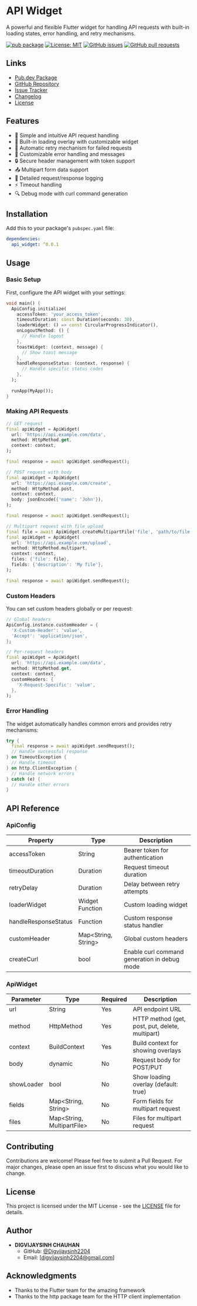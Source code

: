 <!-- 
This README describes the package. If you publish this package to pub.dev,
this README's contents appear on the landing page for your package.

For information about how to write a good package README, see the guide for
[writing package pages](https://dart.dev/tools/pub/writing-package-pages). 

For general information about developing packages, see the Dart guide for
[creating packages](https://dart.dev/guides/libraries/create-packages)
and the Flutter guide for
[developing packages and plugins](https://flutter.dev/to/develop-packages). 
-->

# API Widget

A powerful and flexible Flutter widget for handling API requests with built-in loading states, error handling, and retry mechanisms.

[![pub package](https://img.shields.io/pub/v/api_widget.svg)](https://pub.dev/packages/api_widget)
[![License: MIT](https://img.shields.io/badge/License-MIT-yellow.svg)](https://opensource.org/licenses/MIT)
[![GitHub issues](https://img.shields.io/github/issues/Digvijaysinh2204/Api-Widget)](https://github.com/Digvijaysinh2204/Api-Widget/issues)
[![GitHub pull requests](https://img.shields.io/github/issues-pr/Digvijaysinh2204/Api-Widget)](https://github.com/Digvijaysinh2204/Api-Widget/pulls)

## Links

- [Pub.dev Package](https://pub.dev/packages/api_widget)
- [GitHub Repository](https://github.com/Digvijaysinh2204/Api-Widget)
- [Issue Tracker](https://github.com/Digvijaysinh2204/Api-Widget/issues)
- [Changelog](CHANGELOG.md)
- [License](LICENSE)

## Features

- 🚀 Simple and intuitive API request handling
- 📱 Built-in loading overlay with customizable widget
- 🔄 Automatic retry mechanism for failed requests
- 🎨 Customizable error handling and messages
- 🔒 Secure header management with token support
- 📤 Multipart form data support
- 📝 Detailed request/response logging
- ⚡ Timeout handling
- 🔍 Debug mode with curl command generation

## Installation

Add this to your package's `pubspec.yaml` file:

```yaml
dependencies:
  api_widget: ^0.0.1
```

## Usage

### Basic Setup

First, configure the API widget with your settings:

```dart
void main() {
  ApiConfig.initialize(
    accessToken: 'your_access_token',
    timeoutDuration: const Duration(seconds: 30),
    loaderWidget: () => const CircularProgressIndicator(),
    onLogoutMethod: () {
      // Handle logout
    },
    toastWidget: (context, message) {
      // Show toast message
    },
    handleResponseStatus: (context, response) {
      // Handle specific status codes
    },
  );
  
  runApp(MyApp());
}
```

### Making API Requests

```dart
// GET request
final apiWidget = ApiWidget(
  url: 'https://api.example.com/data',
  method: HttpMethod.get,
  context: context,
);

final response = await apiWidget.sendRequest();

// POST request with body
final apiWidget = ApiWidget(
  url: 'https://api.example.com/create',
  method: HttpMethod.post,
  context: context,
  body: jsonEncode({'name': 'John'}),
);

final response = await apiWidget.sendRequest();

// Multipart request with file upload
final file = await ApiWidget.createMultipartFile('file', 'path/to/file.jpg');
final apiWidget = ApiWidget(
  url: 'https://api.example.com/upload',
  method: HttpMethod.multipart,
  context: context,
  files: {'file': file},
  fields: {'description': 'My file'},
);

final response = await apiWidget.sendRequest();
```

### Custom Headers

You can set custom headers globally or per request:

```dart
// Global headers
ApiConfig.instance.customHeader = {
  'X-Custom-Header': 'value',
  'Accept': 'application/json',
};

// Per-request headers
final apiWidget = ApiWidget(
  url: 'https://api.example.com/data',
  method: HttpMethod.get,
  context: context,
  customHeaders: {
    'X-Request-Specific': 'value',
  },
);
```

### Error Handling

The widget automatically handles common errors and provides retry mechanisms:

```dart
try {
  final response = await apiWidget.sendRequest();
  // Handle successful response
} on TimeoutException {
  // Handle timeout
} on http.ClientException {
  // Handle network errors
} catch (e) {
  // Handle other errors
}
```

## API Reference

### ApiConfig

| Property | Type | Description |
|----------|------|-------------|
| accessToken | String | Bearer token for authentication |
| timeoutDuration | Duration | Request timeout duration |
| retryDelay | Duration | Delay between retry attempts |
| loaderWidget | Widget Function | Custom loading widget |
| handleResponseStatus | Function | Custom response status handler |
| customHeader | Map<String, String> | Global custom headers |
| createCurl | bool | Enable curl command generation in debug mode |

### ApiWidget

| Parameter | Type | Required | Description |
|-----------|------|----------|-------------|
| url | String | Yes | API endpoint URL |
| method | HttpMethod | Yes | HTTP method (get, post, put, delete, multipart) |
| context | BuildContext | Yes | Build context for showing overlays |
| body | dynamic | No | Request body for POST/PUT |
| showLoader | bool | No | Show loading overlay (default: true) |
| fields | Map<String, String> | No | Form fields for multipart request |
| files | Map<String, MultipartFile> | No | Files for multipart request |

## Contributing

Contributions are welcome! Please feel free to submit a Pull Request. For major changes, please open an issue first to discuss what you would like to change.

## License

This project is licensed under the MIT License - see the [LICENSE](LICENSE) file for details.

## Author

- **DIGVIJAYSINH CHAUHAN**
  - GitHub: [@Digvijaysinh2204](https://github.com/Digvijaysinh2204)
  - Email: [digvijaysinh2204@gmail.com]

## Acknowledgments

- Thanks to the Flutter team for the amazing framework
- Thanks to the http package team for the HTTP client implementation
